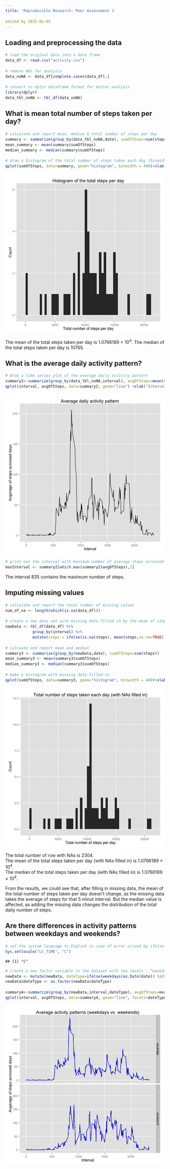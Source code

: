 ```yaml
---
title: 'Reproducible Research: Peer Assessment 1'

edited by 2015-02-05
---
```



## Loading and preprocessing the data

```r
# load the original data into a data frame
data_df <- read.csv("activity.csv")

# remove NAs for analysis
data_noNA <- data_df[complete.cases(data_df),]

# convert to dplyr dataframe format for better analysis
library(dplyr)
data_tbl_noNA <- tbl_df(data_noNA)
```

## What is mean total number of steps taken per day?

```r
# calculate and report mean, median & total number of steps per day
summary <- summarize(group_by(data_tbl_noNA,date), sumOfSteps=sum(steps))
mean_summary <- mean(summary$sumOfSteps)
median_summary <- median(summary$sumOfSteps)

# draw a histogram of the total number of steps taken each day (binwidth=400)
qplot(sumOfSteps, data=summary, geom="histogram", binwidth = 400)+xlab("Total number of steps per day")+ylab("Count")+ggtitle("Histogram of the total steps per day")
```

![plot of chunk mean_total_steps](figure/mean_total_steps-1.png) 

The mean of the total steps taken per day is 1.0766189 &times; 10<sup>4</sup>. 
The median of the total steps taken per day is 10765.

## What is the average daily activity pattern?

```r
# draw a time series plot of the average daily activity pattern
summary2<-summarize(group_by(data_tbl_noNA,interval), avgOfSteps=mean(steps))
qplot(interval, avgOfSteps, data=summary2, geom="line") +xlab("Interval")+ylab("Avgerage of steps acrossed days")+ggtitle("Average daily activity pattern")
```

![plot of chunk average_daily_pattern](figure/average_daily_pattern-1.png) 

```r
# print out the interval with maximum number of average steps acrossed all the days
maxInterval <- summary2[which.max(summary2$avgOfSteps),1]
```

The interval 835 contains the maximum number of steps.

## Imputing missing values

```r
# calculate and report the total number of missing values
num_of_na <- length(which(is.na(data_df)))

# create a new data set with missing data filled in by the mean of steps for that 5 minute interval
newData <- tbl_df(data_df) %>%
            group_by(interval) %>%
            mutate(steps = ifelse(is.na(steps), mean(steps,na.rm=TRUE), steps))

# calcuate and report mean and median
summary3 <- summarize(group_by(newData,date), sumOfSteps=sum(steps))
mean_summary3 <- mean(summary3$sumOfSteps)
median_summary3 <- median(summary3$sumOfSteps)

# make a histogram with missing data filled in
qplot(sumOfSteps, data=summary3, geom="histogram", binwidth = 400)+xlab("Total number of steps per day")+ylab("Count")+ggtitle("Total number of steps taken each day (with NAs filled in)")
```

![plot of chunk imputing_missing_values](figure/imputing_missing_values-1.png) 

The total number of row with NAs is 2304.  
The mean of the total steps taken per day (with NAs filled in) is 1.0766189 &times; 10<sup>4</sup>.  
The median of the total steps taken per day (with NAs filled in) is 1.0766189 &times; 10<sup>4</sup>.

From the results, we could see that, after filling in missing data, the mean of the total number of steps taken per day doesn't change, as the missing data takes the average of steps for that 5 minut interval. But the median value is affected, as adding the missing data changes the distribution of the total daily number of steps.

## Are there differences in activity patterns between weekdays and weekends?


```r
# set the system language to English in case of error arised by ifelse(weekdays(...))
Sys.setlocale("LC_TIME", "C")
```

```
## [1] "C"
```

```r
# Create a new factor variable in the dataset with two levels – “weekday” and “weekend”
newData <- mutate(newData, dateType=ifelse(weekdays(as.Date(date)) %in% c("Saturday", "Sunday"), "weekend", "weekday"))
newData$dateType <- as.factor(newData$dateType)

summary4<-summarize(group_by(newData,interval,dateType), avgOfSteps=mean(steps))
qplot(interval, avgOfSteps, data=summary4, geom="line", facets=dateType~.)+xlab("Interval")+ylab("Avgerage of steps acrossed days")+ggtitle("Average activity patterns (weekdays vs. weekends)")+geom_line(color="blue")
```

![plot of chunk diff_acitivity_pattern](figure/diff_acitivity_pattern-1.png) 

